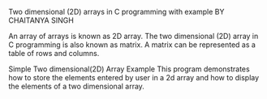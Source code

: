 Two dimensional (2D) arrays in C programming with example
BY CHAITANYA SINGH

An array of arrays is known as 2D array. The two dimensional (2D) array in C programming is also known as matrix. A matrix can be represented as a table of rows and columns.

Simple Two dimensional(2D) Array Example
This program demonstrates how to store the elements entered by user in a 2d array and how to display the elements of a two dimensional array.
